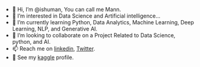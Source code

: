 - 👋 Hi, I’m @ishuman, You can call me Mann.
- 👀 I’m interested in Data Science and Artificial intelligence...
- 🌱 I’m currently learning Python, Data Analytics, Machine Learning, Deep Learning, NLP, and Generative AI.
- 💞️ I’m looking to collaborate on a Project Related to Data Science, python, and AI.
- 📫 Reach me on [linkedin](https://www.linkedin.com/in/ishuman17/), [Twitter](https://twitter.com/Ishumanagarwal).
- 👀 See my [kaggle](https://www.kaggle.com/imprime) profile.

<!---
ishumann/ishumann is a ✨ special ✨ repository because its `README.md` (this file) appears on your GitHub profile.
You can click the Preview link to take a look at your changes.
--->
